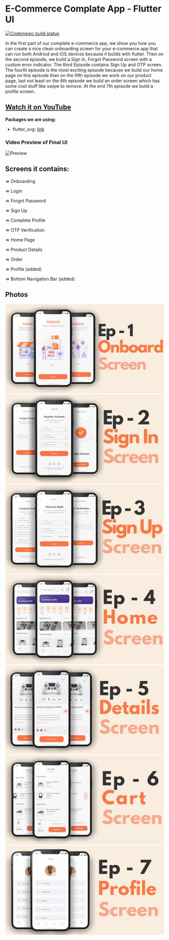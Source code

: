 # E-Commerce Complate App - Flutter UI 
[![Codemagic build status](https://api.codemagic.io/apps/6690b040feb3dad9555a1559/6690b040feb3dad9555a1558/status_badge.svg)](https://codemagic.io/app/6690b040feb3dad9555a1559/6690b040feb3dad9555a1558/latest_build)

In the first part of our complete e-commerce app, we show you how you can create a nice clean onboarding screen for your e-commerce app that can run both Andriod and iOS devices because it builds with flutter. Then on the second episode, we build a Sign in, Forgot Password screen with a custom error indicator. The third Episode contains Sign Up and OTP screen. The fourth episode is the most exciting episode because we build our home page on this episode than on the fifth episode we work on our product page, last not least on the 6th episode we build an order screen which has some cool stuff like swipe to remove. At the end 7th episode we build a profile screen. 

## [Watch it on YouTube](https://youtube.com/playlist?list=PLxUBb2A_UUy8OlaNZpS2mfL8xpHcnd_Af)

**Packages we are using:**

- flutter_svg: [link](https://pub.dev/packages/flutter_svg)


### Video Preview of Final UI

![Preview](/intro.gif)

## Screens it contains:

=> Onboarding

=> Login

=> Forgot Password

=> Sign Up

=> Complete Profile

=> OTP Verification

=> Home Page

=> Product Details

=> Order

=> Profile (added)

=> Bottom Navigation Bar (added)

## Photos
![Preview](/1.png)
![Preview](2.png)
![Preview](3.png)
![Preview](4.png)
![Preview](5.png)
![Preview](6.png)
![Preview](7.png)
